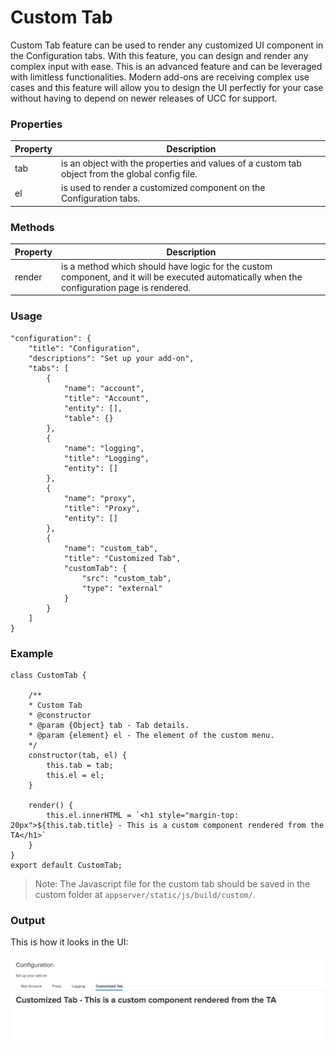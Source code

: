 # Custom Tab

Custom Tab feature can be used to render any customized UI component in the Configuration tabs. With this feature, you can design and render any complex input with ease. This is an advanced feature and can be leveraged with limitless functionalities. Modern add-ons are receiving complex use cases and this feature will allow you to design the UI perfectly for your case without having to depend on newer releases of UCC for support.

### Properties

| Property | Description                                                                                        |
| -------- | -------------------------------------------------------------------------------------------------- |
| tab      | is an object with the properties and values of a custom tab object from the global config file. |
| el       | is used to render a customized component on the Configuration tabs. |

### Methods

| Property | Description                                                              |
| -------- | ------------------------------------------------------------------------ |
| render   | is a method which should have logic for the custom component, and it will be executed automatically when the configuration page is rendered. |

### Usage

```
"configuration": {
    "title": "Configuration",
    "descriptions": "Set up your add-on",
    "tabs": [
        {
            "name": "account",
            "title": "Account",
            "entity": [],
            "table": {}
        },
        {
            "name": "logging",
            "title": "Logging",
            "entity": []
        },
        {
            "name": "proxy",
            "title": "Proxy",
            "entity": []
        },
        {
            "name": "custom_tab",
            "title": "Customized Tab",
            "customTab": {
                "src": "custom_tab",
                "type": "external"
            }
        }
    ]
}
```

### Example

```
class CustomTab {

    /**
    * Custom Tab
    * @constructor
    * @param {Object} tab - Tab details.
    * @param {element} el - The element of the custom menu.
    */
    constructor(tab, el) {
        this.tab = tab;
        this.el = el;
    }

    render() {
        this.el.innerHTML = `<h1 style="margin-top: 20px">${this.tab.title} - This is a custom component rendered from the TA</h1>`
    }
}
export default CustomTab;
```

> Note: The Javascript file for the custom tab should be saved in the custom folder at `appserver/static/js/build/custom/`.

### Output

This is how it looks in the UI:

![image](../images/custom_ui_extensions/Custom_Tab_Output.png)
